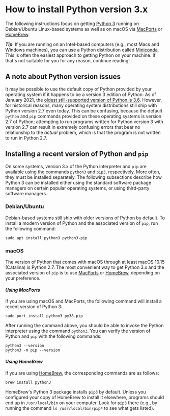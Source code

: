 # How to install Python version 3.x

The following instructions focus on getting [Python 3](https://docs.python.org/3/) running on Debian/Ubuntu Linux-based systems as well as on macOS via [MacPorts](https://www.macports.org) or [HomeBrew](https://brew.sh).

_**Tip**_: If you are running on an Intel-based computers (e.g., most Macs and Windows machines), you can use a Python distribution called [Miniconda](https://docs.conda.io/en/latest/miniconda.html).  This is often the easiest approach to getting Python on your machine.  If that's not suitable for you for any reason, continue reading!


## A note about Python version issues

It may be possible to use the default copy of Python provided by your operating system if it happens to be a version 3 edition of Python.  As of January 2021, the [oldest still-supported version of Python is 3.6](https://www.python.org/downloads/).  However, for historical reasons, many operating system distributions still ship with Python version 2.7 even today. This can be confusing, because the default `python` and `pip` commands provided on these operating systems is version 2.7 of Python; attempting to run programs written for Python version 3 with version 2.7 can result in extremely confusing errors that bear no relationship to the _actual_ problem, which is that the program is not written to run in Python 2.7.


## Installing a recent version of Python and `pip`

On some systems, version 3.x of the Python interpreter and `pip` are available using the commands `python3` and `pip3`, respectively. More often, they must be installed separately.  The following subsections describe how Python 3 can be installed either using the standard software package managers on certain popular operating systems, or using third-party software managers.


### Debian/Ubuntu

Debian-based systems still ship with older versions of Python by
default. To install a modern version of Python and the associated version of `pip`, run the following command:

```shell
sudo apt install python3 python3-pip
```

### macOS

The version of Python that comes with macOS through at least macOS 10.15 (Catalina) is Python 2.7.  The most convenient way to get Python 3.x and the associated version of `pip` is to use [MacPorts](https://www.macports.org) or [HomeBrew](https://brew.sh), depending on your preference.


#### _Using MacPorts_

If you are using macOS and MacPorts, the following command will install a recent version of Python 3:

```shell
sudo port install python3 py38-pip
```

After running the command above, you should be able to invoke the Python interpreter using the command `python3`. You can verify the version of Python and `pip` with the following commands:

```shell
python3 --version
python3 -m pip --version
```

#### _Using HomeBrew_

If you are using [HomeBrew](https://brew.sh), the corresponding commands are as follows:

```shell
brew install python3
```

HomeBrew's Python 3 package installs `pip3` by default.  Unless you configured your copy of HomeBrew to install it elsewhere, programs should end up in `/usr/local/bin` on your computer.  Look for `pip3` there (e.g., by running the command `ls /usr/local/bin/pip*` to see what gets listed).
